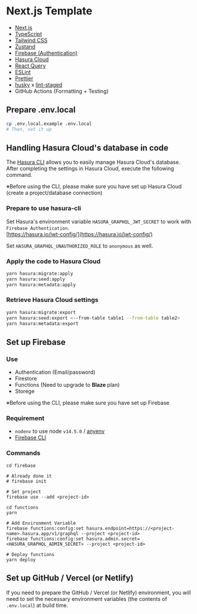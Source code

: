 # Next.js Template

- [Next.js](https://nextjs.org/)
- [TypeScript](https://www.typescriptlang.org/)
- [Tailwind CSS](https://tailwindcss.com/)
- [Zustand](https://github.com/pmndrs/zustand)
- [Firebase (Authentication)](https://firebase.google.com/)
- [Hasura Cloud](https://cloud.hasura.io/)
- [React Query](https://react-query.tanstack.com/)
- [ESLint](https://eslint.org/)
- [Prettier](https://prettier.io/)
- [husky](https://github.com/typicode/husky) x [lint-staged](https://github.com/okonet/lint-staged)
- GitHub Actions (Formatting + Testing)

## Prepare .env.local

```bash
cp .env.local.example .env.local
# Then, set it up
```

## Handling Hasura Cloud's database in code

The [Hasura CLI](https://hasura.io/docs/1.0/graphql/core/hasura-cli/index.html) allows you to easily manage Hasura Cloud's database.  
After completing the settings in Hasura Cloud, execute the following command.

※Before using the CLI, please make sure you have set up Hasura Cloud (create a project/database connection)

### Prepare to use hasura-cli

Set Hasura's environment variable `HASURA_GRAPHQL_JWT_SECRET` to work with `Firebase Authentication`.  
[https://hasura.io/jwt-config/](https://hasura.io/jwt-config/)

Set `HASURA_GRAPHQL_UNAUTHORIZED_ROLE` to `anonymous` as well.

### Apply the code to Hasura Cloud

```bash
yarn hasura:migrate:apply
yarn hasura:seed:apply
yarn hasura:metadata:apply
```

### Retrieve Hasura Cloud settings

```bash
yarn hasura:migrate:export
yarn hasura:seed:export <--from-table table1 --from-table table2>
yarn hasura:metadata:export
```

## Set up Firebase

### Use

- Authentication (Email/password)
- Firestore
- Functions (Need to upgrade to **Blaze** plan)
- Storege

※Before using the CLI, please make sure you have set up Firebase

### Requirement

- `nodenv` to use node `v14.5.0` / [anyenv](https://github.com/anyenv/anyenv)
- [Firebase CLI](https://firebase.google.com/docs/cli)

### Commands

```
cd firebase

# Already done it
# firebase init

# Set project
firebase use --add <project-id>

cd functions
yarn

# Add Environment Variable
firebase functions:config:set hasura.endpoint=https://<project-name>.hasura.app/v1/graphql --project <project-id>
firebase functions:config:set hasura.admin.secret=<HASURA_GRAPHQL_ADMIN_SECRET> --project <project-id>

# Deploy functions
yarn deploy
```

## Set up GitHub / Vercel (or Netlify)

If you need to prepare the GitHub / Vercel (or Netlify) environment, you will need to set the necessary environment variables (the contents of `.env.local`) at build time.
